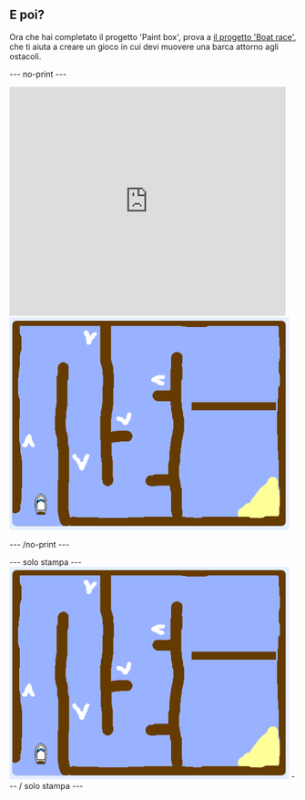 ## E poi?

Ora che hai completato il progetto 'Paint box', prova a [il progetto 'Boat race'](https://projects.raspberrypi.org/en/projects/boat-race?utm_source=pathway&utm_medium=whatnext&utm_campaign=projects), che ti aiuta a creare un gioco in cui devi muovere una barca attorno agli ostacoli.

\--- no-print \---

<div class="scratch-preview">
  <iframe allowtransparency="true" width="485" height="402" src="https://scratch.mit.edu/projects/embed/276662533/?autostart=false" frameborder="0" scrolling="no"></iframe>
  <img src="images/boat_race_demo.png">
</div>

\--- /no-print \---

\--- solo stampa \--- ![boat race demo](images/boat_race_demo.png) \--- / solo stampa \---